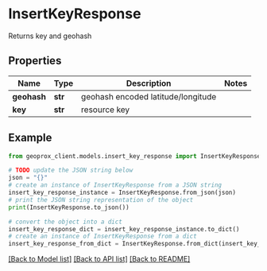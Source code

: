 # InsertKeyResponse

Returns key and geohash

## Properties

Name | Type | Description | Notes
------------ | ------------- | ------------- | -------------
**geohash** | **str** | geohash encoded latitude/longitude | 
**key** | **str** | resource key | 

## Example

```python
from geoprox_client.models.insert_key_response import InsertKeyResponse

# TODO update the JSON string below
json = "{}"
# create an instance of InsertKeyResponse from a JSON string
insert_key_response_instance = InsertKeyResponse.from_json(json)
# print the JSON string representation of the object
print(InsertKeyResponse.to_json())

# convert the object into a dict
insert_key_response_dict = insert_key_response_instance.to_dict()
# create an instance of InsertKeyResponse from a dict
insert_key_response_from_dict = InsertKeyResponse.from_dict(insert_key_response_dict)
```
[[Back to Model list]](../README.md#documentation-for-models) [[Back to API list]](../README.md#documentation-for-api-endpoints) [[Back to README]](../README.md)


